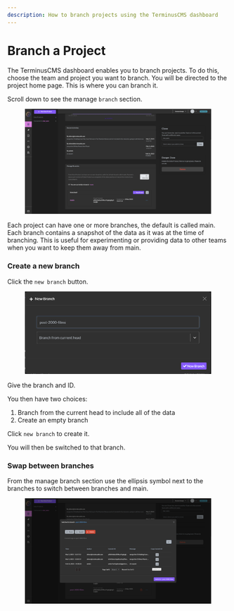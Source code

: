 ```yaml
---
description: How to branch projects using the TerminusCMS dashboard
---
```


# Branch a Project

The TerminusCMS dashboard enables you to branch projects. To do this, choose the team and project you want to branch. You will be directed to the project home page. This is where you can branch it.

Scroll down to see the manage `branch` section.

<figure><img src="../../../../.gitbook/assets/branch-project (1).png" alt="Branch a project using the TerminusCMS dashboard"><figcaption></figcaption></figure>

Each project can have one or more branches, the default is called main. Each branch contains a snapshot of the data as it was at the time of branching. This is useful for experimenting or providing data to other teams when you want to keep them away from main.

### Create a new branch

Click the `new branch` button.

<figure><img src="../../../../.gitbook/assets/branch-new.png" alt="Give the branch an ID and decide where to branch it from"><figcaption></figcaption></figure>

Give the branch and ID.

You then have two choices:

1. Branch from the current head to include all of the data
2. Create an empty branch

Click `new branch` to create it.

You will then be switched to that branch.

### Swap between branches

From the manage branch section use the ellipsis symbol next to the branches to switch between branches and main.

<figure><img src="../../../../.gitbook/assets/branch-options.png" alt="Use the branch options to switch between branches"><figcaption></figcaption></figure>
